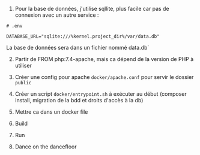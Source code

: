 1. Pour la base de données, j'utilise sqllite, plus facile car pas de connexion avec un autre service :

```
# .env

DATABASE_URL="sqlite:///%kernel.project_dir%/var/data.db"
```

La base de données sera dans un fichier nommé data.db`

2. Partir de FROM php:7.4-apache, mais ca dépend de la version de PHP à utiliser

3. Créer une config pour apache `docker/apache.conf` pour servir le dossier `public`

4. Créer un script `docker/entrypoint.sh` à exécuter au début (composer install, migration de la bdd et droits d'accès à la db)

5. Mettre ca dans un docker file

6. Build

7. Run

8. Dance on the dancefloor

